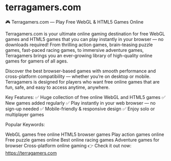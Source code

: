 # terragamers.com
🎮 Terragamers.com — Play Free WebGL & HTML5 Games Online

Terragamers.com is your ultimate online gaming destination for free WebGL games and HTML5 games that you can play instantly in your browser — no downloads required! From thrilling action games, brain-teasing puzzle games, fast-paced racing games, to immersive adventure games, Terragamers brings you an ever-growing library of high-quality online games for gamers of all ages.

Discover the best browser-based games with smooth performance and cross-platform compatibility — whether you’re on desktop or mobile. Terragamers is designed for players who want free online games that are fun, safe, and easy to access anytime, anywhere.

Key Features:
✅ Huge collection of free online WebGL and HTML5 games
✅ New games added regularly
✅ Play instantly in your web browser — no sign-up needed
✅ Mobile-friendly & responsive design
✅ Enjoy solo or multiplayer games

Popular Keywords:

WebGL games free online
HTML5 browser games
Play action games online
Free puzzle games online
Best online racing games
Adventure games for browser
Cross-platform online gaming
👉 Check it out now: https://terragamers.com
